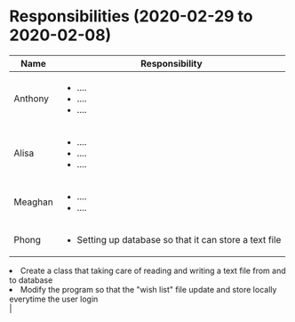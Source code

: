 # Responsibilities (2020-02-29 to 2020-02-08)

| Name | Responsibility |
|----|------------|
| Anthony | <ul><li>....</li><li>....</li><li>....</li></ul> |
| Alisa | <ul><li>....</li><li>....</li><li>....|
| Meaghan | <ul><li>....</li><li>....</li></ul> |
| Phong | <ul><li>Setting up database so that it can store a text file</li>
<li>Create a class that taking care of reading and writing a text file from and to database</li>
<li>Modify the program so that the "wish list" file update and store locally everytime the user login</li>|
